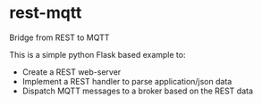 # rest-mqtt
Bridge from REST to MQTT

This is a simple python Flask based example to:
- Create a REST web-server
- Implement a REST handler to parse application/json data
- Dispatch MQTT messages to a broker based on the REST data
